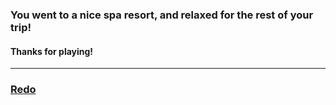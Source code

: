 ### You went to a nice spa resort, and relaxed for the rest of your trip!
#### Thanks for playing!
---

### [Redo](home.md)